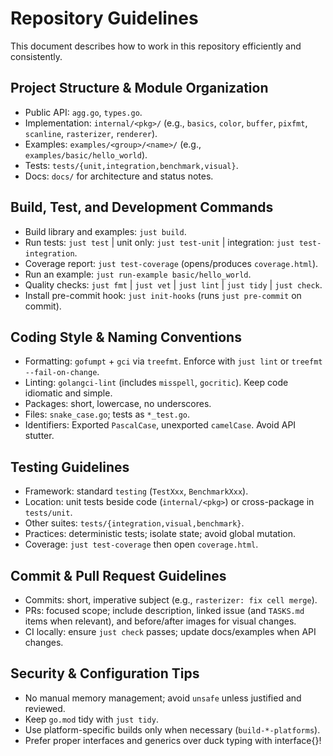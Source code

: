 # Repository Guidelines

This document describes how to work in this repository efficiently and consistently.

## Project Structure & Module Organization

- Public API: `agg.go`, `types.go`.
- Implementation: `internal/<pkg>/` (e.g., `basics`, `color`, `buffer`, `pixfmt`, `scanline`, `rasterizer`, `renderer`).
- Examples: `examples/<group>/<name>/` (e.g., `examples/basic/hello_world`).
- Tests: `tests/{unit,integration,benchmark,visual}`.
- Docs: `docs/` for architecture and status notes.

## Build, Test, and Development Commands

- Build library and examples: `just build`.
- Run tests: `just test` | unit only: `just test-unit` | integration: `just test-integration`.
- Coverage report: `just test-coverage` (opens/produces `coverage.html`).
- Run an example: `just run-example basic/hello_world`.
- Quality checks: `just fmt` | `just vet` | `just lint` | `just tidy` | `just check`.
- Install pre-commit hook: `just init-hooks` (runs `just pre-commit` on commit).

## Coding Style & Naming Conventions

- Formatting: `gofumpt` + `gci` via `treefmt`. Enforce with `just lint` or `treefmt --fail-on-change`.
- Linting: `golangci-lint` (includes `misspell`, `gocritic`). Keep code idiomatic and simple.
- Packages: short, lowercase, no underscores.
- Files: `snake_case.go`; tests as `*_test.go`.
- Identifiers: Exported `PascalCase`, unexported `camelCase`. Avoid API stutter.

## Testing Guidelines

- Framework: standard `testing` (`TestXxx`, `BenchmarkXxx`).
- Location: unit tests beside code (`internal/<pkg>`) or cross-package in `tests/unit`.
- Other suites: `tests/{integration,visual,benchmark}`.
- Practices: deterministic tests; isolate state; avoid global mutation.
- Coverage: `just test-coverage` then open `coverage.html`.

## Commit & Pull Request Guidelines

- Commits: short, imperative subject (e.g., `rasterizer: fix cell merge`).
- PRs: focused scope; include description, linked issue (and `TASKS.md` items when relevant), and before/after images for visual changes.
- CI locally: ensure `just check` passes; update docs/examples when API changes.

## Security & Configuration Tips

- No manual memory management; avoid `unsafe` unless justified and reviewed.
- Keep `go.mod` tidy with `just tidy`.
- Use platform-specific builds only when necessary (`build-*-platforms`).
- Prefer proper interfaces and generics over duck typing with interface{}!
